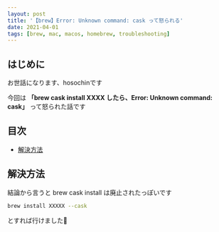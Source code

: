 ```yaml
---
layout: post
title: '【brew】Error: Unknown command: cask って怒られる'
date: 2021-04-01
tags: [brew, mac, macos, homebrew, troubleshooting]
---
```


## はじめに

お世話になります、hosochinです

今回は
**「brew cask install XXXX したら、Error: Unknown command: cask」**
って怒られた話です

## 目次

- [解決方法](#解決方法)

## 解決方法

結論から言うと brew cask install は廃止されたっぽいです

```bash
brew install XXXXX --cask
```

とすれば行けました🍺